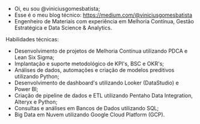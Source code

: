 - Oi, eu sou @viniciusgomesbatista;
- Esse é o meu blog técnico: https://medium.com/@viniciusgomesbatista
- Engenheiro de Materiais com experiência em Melhoria Contínua, Gestão Estratégica e Data Science & Analytics.

Habilidades técnicas: 
- Desenvolvimento de projetos de Melhoria Contínua utilizando PDCA e Lean Six Sigma;
- Implantação e suporte metodológico de KPI's, BSC e OKR's;
- Análises de dados, automações e criação de modelos preditivos utilizando Python;
- Desenvolvimento de dashboard's utilizando Looker (DataStudio) e Power BI;
- Criação de pipeline de dados e ETL utilizando Pentaho Data Integration, Alteryx e Python;
- Consultas e análises em Bancos de Dados utilizando SQL;
- Big Data em Nuvem utilizando Google Cloud Platform (GCP).



<!---
vinigo18/vinigo18 is a ✨ special ✨ repository because its `README.md` (this file) appears on your GitHub profile.
You can click the Preview link to take a look at your changes.
--->
